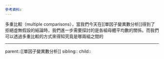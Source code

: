 ```yaml
---
參考資料:
---
```

多重比較（multiple comparisons），當我們今天在[[單因子變異數分析]]得到了拒絕虛無假設的結論時，我們進一步需要探討的是各組母體平均數的關係。而我們可以透過多重比較的方式來得知究竟是哪兩組之間的
- - -

parent::[[單因子變異數分析]]
sibling::
child::